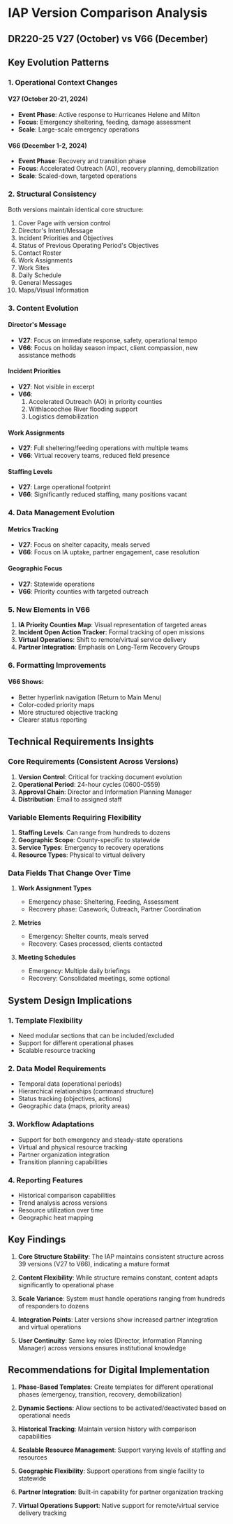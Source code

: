 # IAP Version Comparison Analysis
## DR220-25 V27 (October) vs V66 (December)

## Key Evolution Patterns

### 1. Operational Context Changes

#### V27 (October 20-21, 2024)
- **Event Phase**: Active response to Hurricanes Helene and Milton
- **Focus**: Emergency sheltering, feeding, damage assessment
- **Scale**: Large-scale emergency operations

#### V66 (December 1-2, 2024)
- **Event Phase**: Recovery and transition phase
- **Focus**: Accelerated Outreach (AO), recovery planning, demobilization
- **Scale**: Scaled-down, targeted operations

### 2. Structural Consistency

Both versions maintain identical core structure:
1. Cover Page with version control
2. Director's Intent/Message
3. Incident Priorities and Objectives
4. Status of Previous Operating Period's Objectives
5. Contact Roster
6. Work Assignments
7. Work Sites
8. Daily Schedule
9. General Messages
10. Maps/Visual Information

### 3. Content Evolution

#### Director's Message
- **V27**: Focus on immediate response, safety, operational tempo
- **V66**: Focus on holiday season impact, client compassion, new assistance methods

#### Incident Priorities
- **V27**: Not visible in excerpt
- **V66**: 
  1. Accelerated Outreach (AO) in priority counties
  2. Withlacoochee River flooding support
  3. Logistics demobilization

#### Work Assignments
- **V27**: Full sheltering/feeding operations with multiple teams
- **V66**: Virtual recovery teams, reduced field presence

#### Staffing Levels
- **V27**: Large operational footprint
- **V66**: Significantly reduced staffing, many positions vacant

### 4. Data Management Evolution

#### Metrics Tracking
- **V27**: Focus on shelter capacity, meals served
- **V66**: Focus on IA uptake, partner engagement, case resolution

#### Geographic Focus
- **V27**: Statewide operations
- **V66**: Priority counties with targeted outreach

### 5. New Elements in V66

1. **IA Priority Counties Map**: Visual representation of targeted areas
2. **Incident Open Action Tracker**: Formal tracking of open missions
3. **Virtual Operations**: Shift to remote/virtual service delivery
4. **Partner Integration**: Emphasis on Long-Term Recovery Groups

### 6. Formatting Improvements

#### V66 Shows:
- Better hyperlink navigation (Return to Main Menu)
- Color-coded priority maps
- More structured objective tracking
- Clearer status reporting

## Technical Requirements Insights

### Core Requirements (Consistent Across Versions)
1. **Version Control**: Critical for tracking document evolution
2. **Operational Period**: 24-hour cycles (0600-0559)
3. **Approval Chain**: Director and Information Planning Manager
4. **Distribution**: Email to assigned staff

### Variable Elements Requiring Flexibility
1. **Staffing Levels**: Can range from hundreds to dozens
2. **Geographic Scope**: County-specific to statewide
3. **Service Types**: Emergency to recovery operations
4. **Resource Types**: Physical to virtual delivery

### Data Fields That Change Over Time
1. **Work Assignment Types**
   - Emergency phase: Sheltering, Feeding, Assessment
   - Recovery phase: Casework, Outreach, Partner Coordination

2. **Metrics**
   - Emergency: Shelter counts, meals served
   - Recovery: Cases processed, clients contacted

3. **Meeting Schedules**
   - Emergency: Multiple daily briefings
   - Recovery: Consolidated meetings, some optional

## System Design Implications

### 1. Template Flexibility
- Need modular sections that can be included/excluded
- Support for different operational phases
- Scalable resource tracking

### 2. Data Model Requirements
- Temporal data (operational periods)
- Hierarchical relationships (command structure)
- Status tracking (objectives, actions)
- Geographic data (maps, priority areas)

### 3. Workflow Adaptations
- Support for both emergency and steady-state operations
- Virtual and physical resource tracking
- Partner organization integration
- Transition planning capabilities

### 4. Reporting Features
- Historical comparison capabilities
- Trend analysis across versions
- Resource utilization over time
- Geographic heat mapping

## Key Findings

1. **Core Structure Stability**: The IAP maintains consistent structure across 39 versions (V27 to V66), indicating a mature format

2. **Content Flexibility**: While structure remains constant, content adapts significantly to operational phase

3. **Scale Variance**: System must handle operations ranging from hundreds of responders to dozens

4. **Integration Points**: Later versions show increased partner integration and virtual operations

5. **User Continuity**: Same key roles (Director, Information Planning Manager) across versions ensures institutional knowledge

## Recommendations for Digital Implementation

1. **Phase-Based Templates**: Create templates for different operational phases (emergency, transition, recovery, demobilization)

2. **Dynamic Sections**: Allow sections to be activated/deactivated based on operational needs

3. **Historical Tracking**: Maintain version history with comparison capabilities

4. **Scalable Resource Management**: Support varying levels of staffing and resources

5. **Geographic Flexibility**: Support operations from single facility to statewide

6. **Partner Integration**: Built-in capability for partner organization tracking

7. **Virtual Operations Support**: Native support for remote/virtual service delivery tracking